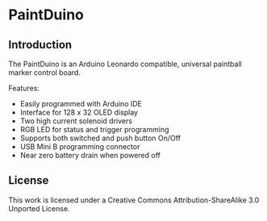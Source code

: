 # PaintDuino


## Introduction
The PaintDuino is an Arduino Leonardo compatible, universal paintball marker control board.

Features:
* Easily programmed with Arduino IDE
* Interface for 128 x 32 OLED display
* Two high current solenoid drivers
* RGB LED for status and trigger programming
* Supports both switched and push button On/Off
* USB Mini B programming connector
* Near zero battery drain when powered off

## License
This work is licensed under a Creative Commons Attribution-ShareAlike 3.0 Unported License.
